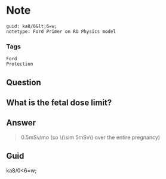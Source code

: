 # Note
```
guid: ka8/0&lt;6=w;
notetype: Ford Primer on RO Physics model
```

### Tags
```
Ford
Protection
```

## Question
<h2>What is the fetal dose limit?</h2>

## Answer
<section>
<blockquote>
<p>0.5mSv/mo (so \(\sim 5mSv\) over the entire pregnancy)</p>
</blockquote>


</section>

## Guid
ka8/0<6=w;

